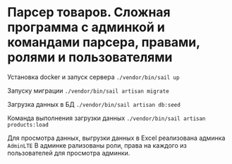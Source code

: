 # Парсер товаров. Сложная программа с админкой и командами парсера, правами, ролями и пользователями

Установка docker и запуск сервера
``./vendor/bin/sail up``

Запуску миграции
``./vendor/bin/sail artisan migrate``

Загрузка данных в БД
``./vendor/bin/sail artisan db:seed``

Команда выполнения загрузки данных
``./vendor/bin/sail artisan products:load``

Для просмотра данных, выгрузки данных в Excel реализована админка ``AdminLTE``
В админке рализованы роли, права на каждого из пользователей для просмотра админки.




